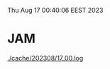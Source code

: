 Thu Aug 17 00:40:06 EEST 2023
# JAM
<a href='./cache/202308/17_00.log'>./cache/202308/17_00.log</a>
